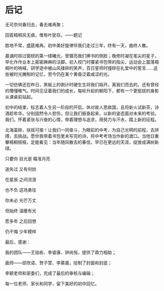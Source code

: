 # 后记

无可奈何春归去，春去难再聚；

回首梧桐风无痕，惟有叶犹存。——题记

胜地不常，盛筵难再。初中美好旋律伴我们走过三年，终有一天，曲终人散。

晨诵时掠过窗棂的第一缕曦光，曾镀亮我们捧书的侧脸；晚修时凝在笔尖的星子，早化作作业本上密密麻麻的注脚。初入校门时攥紧书包带的指尖，运动会上震落梧桐叶的呐喊，研学途中被山风揉碎的笑声，百日誓师时撞碎在礼堂中的誓言……这些被时光腌制的记忆，至今仍在某个黄昏泛着咸涩的光。

一切仿佛还在昨日，黑板上的倒计时硬生生将我们隔开。离我们而去的，还有曾经的懵懂稚气。时间见证着我们的成长，每轮升起的朝阳下，都有一个更挺拔的身影从课桌前站起。

初中的结束，标志着人生另一阶段的开启。休对故人思故国，且将新火试新茶，诗酒趁年华。分别固然令人悲伤，但让我们振奋起来，以新的姿态面对未来的考验。我们，怀着紧张与兴奋的心情，带着理想与追求，用努力与汗水，踏上新的征程。

北海虽赊，扶摇可接！让我们一同奋斗，为眼前的中考，为自己光明的前程，去拼搏，去挑战。愿你我带着书包里未写完的诗，将中考考场当作新的渡口。当他日重攀梧桐枝桠，定能看见：当年随风散去的春信，早已在更远的天涯，绽放成满树新绿。

只要你 目光是 瞄准月亮

迷失过 又有何妨

在星辰 之间流浪

也不负 这场勇往

你未必 光芒万丈

但始终 温暖有光

愿多年 之后回想

仍不悔 少年模样

最后，感谢：

我的团队——王铭栋、李睿康、钟尚恒，提供了鼎力相助；

画师——邱欣诺、贺子萱、李慕晨，绘制了封面和封底；

李颖老师和家委们，完成了最后的审核与编辑；

每一位老师、家长和同学，留下美好的初中回忆。
